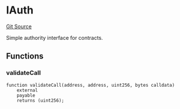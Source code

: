 # IAuth
[Git Source](https://github.com/NaniDAO/accounts/blob/f3bc2185db28d87882552dfc1387b652c8de72eb/src/ownership/Keys.sol)

Simple authority interface for contracts.


## Functions
### validateCall


```solidity
function validateCall(address, address, uint256, bytes calldata)
    external
    payable
    returns (uint256);
```

